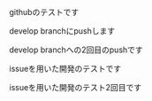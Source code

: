 githubのテストです

develop branchにpushします

develop branchへの2回目のpushです

issueを用いた開発のテストです

issueを用いた開発のテスト2回目です